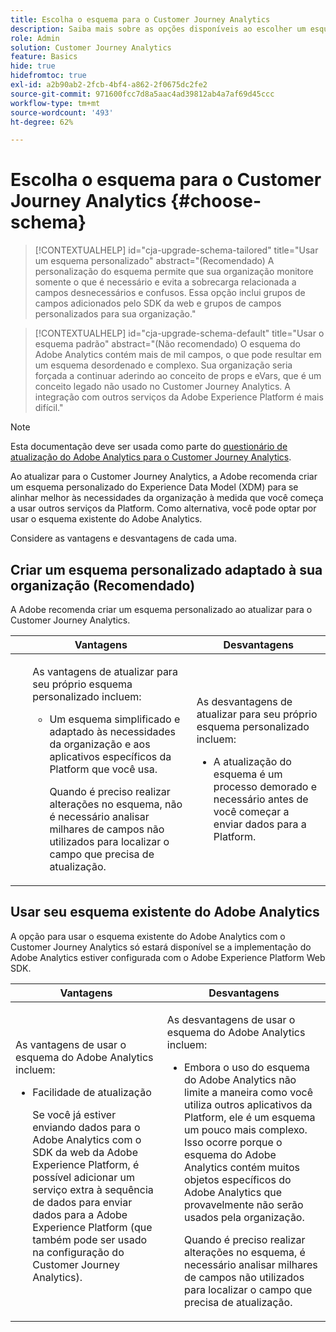 ```yaml
---
title: Escolha o esquema para o Customer Journey Analytics
description: Saiba mais sobre as opções disponíveis ao escolher um esquema para o Customer Journey Analytics e as vantagens e desvantagens de cada um
role: Admin
solution: Customer Journey Analytics
feature: Basics
hide: true
hidefromtoc: true
exl-id: a2b90ab2-2fcb-4bf4-a862-2f0675dc2fe2
source-git-commit: 971600fcc7d8a5aac4ad39812ab4a7af69d45ccc
workflow-type: tm+mt
source-wordcount: '493'
ht-degree: 62%

---
```


# Escolha o esquema para o Customer Journey Analytics {#choose-schema}

<!-- markdownlint-disable MD034 -->

>[!CONTEXTUALHELP]
>id="cja-upgrade-schema-tailored"
>title="Usar um esquema personalizado"
>abstract="(Recomendado) A personalização do esquema permite que sua organização monitore somente o que é necessário e evita a sobrecarga relacionada a campos desnecessários e confusos. Essa opção inclui grupos de campos adicionados pelo SDK da web e grupos de campos personalizados para sua organização."

<!-- markdownlint-enable MD034 -->

<!-- markdownlint-disable MD034 -->

>[!CONTEXTUALHELP]
>id="cja-upgrade-schema-default"
>title="Usar o esquema padrão"
>abstract="(Não recomendado) O esquema do Adobe Analytics contém mais de mil campos, o que pode resultar em um esquema desordenado e complexo. Sua organização seria forçada a continuar aderindo ao conceito de props e eVars, que é um conceito legado não usado no Customer Journey Analytics. A integração com outros serviços da Adobe Experience Platform é mais difícil."

<!-- markdownlint-enable MD034 -->

>[!NOTE]
>
>Esta documentação deve ser usada como parte do [questionário de atualização do Adobe Analytics para o Customer Journey Analytics](https://gigazelle.github.io/cja-ttv/).

<!-- this page exists as the "Learn more" link in the info icons for the options "I am comfortable using my Adobe Analytics schema as a basis" and "I want to use a schema tailored to my organization" -->

Ao atualizar para o Customer Journey Analytics, a Adobe recomenda criar um esquema personalizado do Experience Data Model (XDM) para se alinhar melhor às necessidades da organização à medida que você começa a usar outros serviços da Platform. Como alternativa, você pode optar por usar o esquema existente do Adobe Analytics.

Considere as vantagens e desvantagens de cada uma.

## Criar um esquema personalizado adaptado à sua organização (Recomendado)

A Adobe recomenda criar um esquema personalizado ao atualizar para o Customer Journey Analytics.

| Vantagens | Desvantagens |
|----------|---------|
| <ul><p>As vantagens de atualizar para seu próprio esquema personalizado incluem:</p><ul><li>Um esquema simplificado e adaptado às necessidades da organização e aos aplicativos específicos da Platform que você usa.</li><p>Quando é preciso realizar alterações no esquema, não é necessário analisar milhares de campos não utilizados para localizar o campo que precisa de atualização.</p></ul> | <p>As desvantagens de atualizar para seu próprio esquema personalizado incluem:</p><ul><li>A atualização do esquema é um processo demorado e necessário antes de você começar a enviar dados para a Platform.</li></ul> |

## Usar seu esquema existente do Adobe Analytics

A opção para usar o esquema existente do Adobe Analytics com o Customer Journey Analytics só estará disponível se a implementação do Adobe Analytics estiver configurada com o Adobe Experience Platform Web SDK. <!-- correct? Or can you do this with an AppMeasurement implementation?-->

| Vantagens | Desvantagens |
|----------|---------|
| <p>As vantagens de usar o esquema do Adobe Analytics incluem:</p><ul><li>Facilidade de atualização<p>Se você já estiver enviando dados para o Adobe Analytics com o SDK da web da Adobe Experience Platform, é possível adicionar um serviço extra à sequência de dados para enviar dados para a Adobe Experience Platform (que também pode ser usado na configuração do Customer Journey Analytics).</p></li></ul> | <p>As desvantagens de usar o esquema do Adobe Analytics incluem:</p><ul><li>Embora o uso do esquema do Adobe Analytics não limite a maneira como você utiliza outros aplicativos da Platform, ele é um esquema um pouco mais complexo. Isso ocorre porque o esquema do Adobe Analytics contém muitos objetos específicos do Adobe Analytics que provavelmente não serão usados pela organização.<p>Quando é preciso realizar alterações no esquema, é necessário analisar milhares de campos não utilizados para localizar o campo que precisa de atualização.</p></li></ul> |




<!-- Not sure about any of this: 

If you plan to use your Adobe Analytics schema, the following steps are required:

For Adobe Analytics implementations using AppMeasurement:

1. Datastream mapping

For Adobe Analytics implementations using the Web SDK:

1. 



the upgrade steps provided by the [Adobe Analytics to Customer Journey Analytics upgrade questionnaire](https://gigazelle.github.io/cja-ttv/).

If you want to create an XDM schema to use with Customer Journey Analytics, continue with [Create an XDM schema to use with Customer Journey Analytics](/help/getting-started/cja-upgrade/cja-upgrade-schema-create.md).


Tags: (All 3 require data prep mapping. Would need to go into the datastream and map every single field to its appropriate place in XDM. Because whenever you use the data object, it always requires mapping. If you send something in the data object and it doesn't get mapped, the it is permanently lost and can't be recovered.)

1. Shim - Intercepts and instead of sending data to a report suite, it sends it to a Data View. (Data object)

1. Russ special - convert current implementation to a Web SDK implementation - put everything in the data object. 

1. Plop entire data layer into the data object and send that to the datastream. (not documented. Might be the Web SDK docs.)

-->
